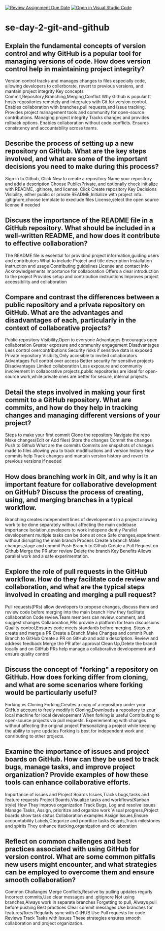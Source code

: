 [![Review Assignment Due Date](https://classroom.github.com/assets/deadline-readme-button-22041afd0340ce965d47ae6ef1cefeee28c7c493a6346c4f15d667ab976d596c.svg)](https://classroom.github.com/a/8wgCKhpZ)
[![Open in Visual Studio Code](https://classroom.github.com/assets/open-in-vscode-2e0aaae1b6195c2367325f4f02e2d04e9abb55f0b24a779b69b11b9e10269abc.svg)](https://classroom.github.com/online_ide?assignment_repo_id=18629367&assignment_repo_type=AssignmentRepo)
# se-day-2-git-and-github
## Explain the fundamental concepts of version control and why GitHub is a popular tool for managing versions of code. How does version control help in maintaining project integrity?
Version control tracks and manages changes to files especially code, allowing developers to collerborate, revert to previous versions, and mantain project integrity
Key concepts
Commit,Repository,Branching,Merging,Conflict
Why Github is popular
It hosts repositories remotely and integrates with Git for version control.
Enables collaboration with branches,pull requests,and issue tracking.
Provides project management tools and community for open-source contributions.
Managing project integrity
Tracks changes and provides rollback options.
Enables collaboration without code conflicts.
Ensures consistency and accountability across teams.
## Describe the process of setting up a new repository on GitHub. What are the key steps involved, and what are some of the important decisions you need to make during this process?
Sign in to Github,
Click New to create a repository
Name your repository and add a description
Choose Public/Private, and optionally check initialize with README, .gitinore, and license.
Click Create repository
Key Decisions
Visibility, either public or private
README,Initialize with project info.
.gitignore,choose template to execlude files
License,select the open source license if needed

## Discuss the importance of the README file in a GitHub repository. What should be included in a well-written README, and how does it contribute to effective collaboration?
The README file is essential for providind project information,guiding users and contributors
What to include
Project and title description
Installation instruction and usage
Contributing guidelines
License and contact info
Acknowledgements
Importance for collaboration
Offers a clear introduction to the project
Provides setup and contribution instructions
Improves project accessibility and collaboration

## Compare and contrast the differences between a public repository and a private repository on GitHub. What are the advantages and disadvantages of each, particularly in the context of collaborative projects?
Public repository
Visibility,Open to everyone
Advantages
Encourages open collaboration
Greater exposure and community engagement
Disadvantages
Less control overcontributions
Security risks if sensitive data is exposed
Private repository
Visibiity,Only accesible to invited collaborators
Advantages
Full control over access
Better security for sensitive projects
Disadvantages
Limited collaboration
Less exposure and community involvement
In collaborative projects,public repositories are ideal for open-source work,while private ones are better for secure, internal projects.

## Detail the steps involved in making your first commit to a GitHub repository. What are commits, and how do they help in tracking changes and managing different versions of your project?
Steps to make your first commit
Clone the repository
Navigate the repo
Make changes(Edit or Add files)
Store the changes
Commit the changes
Push to Github
What are the commits
Commits are snspshots of changes made to files allowing you to track modifications and version history
How commits help
Track changes and mantain version history and revert to previous versions if needed

## How does branching work in Git, and why is it an important feature for collaborative development on GitHub? Discuss the process of creating, using, and merging branches in a typical workflow.
Branching creates independent lines of developement in a project allowing work to be done separately without affecting the main codebase
Importance
Isolation,developers to work indepene
dently
Parallel developement multiple tasks can be done at once
Safe changes,experiment without disrupting the main branch
Process
Create a branch
Make changes,stage and commit
Push Branch to Github
Create a Pull Request on Github
Merge the PR after review
Delete the branch
Key Benefits 
Allows parallel work and a safe experimentation.

## Explore the role of pull requests in the GitHub workflow. How do they facilitate code review and collaboration, and what are the typical steps involved in creating and merging a pull request?
Pull requests(PRs) allow developers to propose changes, discuss them and review code before merging into the main branch
How they facilitate collaboration
Code review.Team members can review, comment, and suggest changes
Collaboration,PRs provide a platform for team discussions
Quality control,Ensures code meets standards before merging.
Steps to create and merge a PR
Create a Branch
Make Changes and commit
Push Branch to GitHub
Create a PR on GitHub and add a description.
Review and address feedback
Merge the PR after approval
Clean Up,Delete the branch locally and on GitHub
PRs help manage a collaborative developement and ensure quality control
## Discuss the concept of "forking" a repository on GitHub. How does forking differ from cloning, and what are some scenarios where forking would be particularly useful?
Forking vs Cloning
Forking,Creates a copy of a repository under your GitHub account to freely modify it
Cloning,Downloads a repository to zour local machine for local developement
When forking is useful
Contributing to open-source projects via pull requests.
Experiementing with changes without affecting the original project
Personalizing a project while keeping the ability to sync updates
Forking is best for independent work and conributing to other projects.
## Examine the importance of issues and project boards on GitHub. How can they be used to track bugs, manage tasks, and improve project organization? Provide examples of how these tools can enhance collaborative efforts.
Importance of issues and Project Boards
Issues,Tracks bugs,tasks and feature requests
Project Boards,Visualize tasks and workflows(Kanban style)
How They improve organization
Track Bugs, Log and resolve issues
Manage Tasks, Assign, prioritize and organize work
Visual progress,Project boards show task ststus
Collaboration examples
Assign Issues,Ensure accountability
Labels,Ctegorize and prioritize tasks
Boards,Track milestones and spirits
They enhance ttacking,organization and collaboration

## Reflect on common challenges and best practices associated with using GitHub for version control. What are some common pitfalls new users might encounter, and what strategies can be employed to overcome them and ensure smooth collaboration?
Common Challanges
Merge Conflicts,Resolve by pulling updates regurly
Incorrect commits,Use clear messages and .gitignore
Not using branches,Always work in separate branches
Forgetting to pull, Always pull before pushing
Best practices
Clear commit messages
Use branches for features/fixes
Regularly sync with GitHUB
Use Pull requests for code Reviews
Track Tasks with Issues
These strategies ensures smooth collaboration and project organization.
